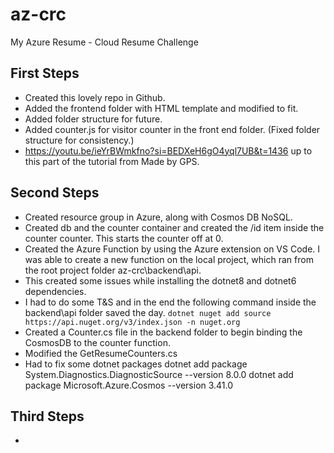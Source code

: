 # az-crc
My Azure Resume - Cloud Resume Challenge

## First Steps

- Created this lovely repo in Github.
- Added the frontend folder with HTML template and modified to fit.  
- Added folder structure for future.
- Added counter.js for visitor counter in the front end folder. (Fixed folder structure for consistency.)
- https://youtu.be/ieYrBWmkfno?si=BEDXeH6gO4yql7UB&t=1436 up to this part of the tutorial from Made by GPS.
  
## Second Steps

- Created resource group in Azure, along with Cosmos DB NoSQL.
- Created db and the counter container and created the /id item inside the counter counter.  This starts the counter off at 0.
- Created the Azure Function by using the Azure extension on VS Code.  I was able to create a new function on the local project, which ran from the root project folder az-crc\backend\api.
- This created some issues while installing the dotnet8 and dotnet6 dependencies.
- I had to do some T&S and in the end the following command inside the backend\api folder saved the day.
`` dotnet nuget add source https://api.nuget.org/v3/index.json -n nuget.org ``
- Created a Counter.cs file in the backend folder to begin binding the CosmosDB to the counter function.
- Modified the GetResumeCounters.cs
- Had to fix some dotnet packages
 dotnet add package System.Diagnostics.DiagnosticSource --version 8.0.0
 dotnet add package Microsoft.Azure.Cosmos --version 3.41.0

## Third Steps

- 